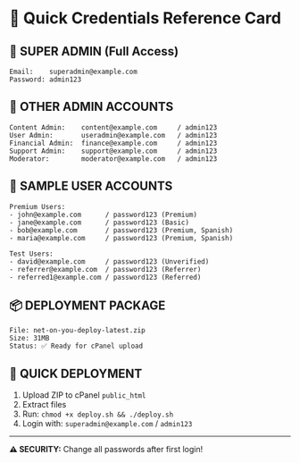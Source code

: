 # 🔑 Quick Credentials Reference Card

## 🚀 **SUPER ADMIN (Full Access)**
```
Email:    superadmin@example.com
Password: admin123
```

## 👥 **OTHER ADMIN ACCOUNTS**
```
Content Admin:    content@example.com     / admin123
User Admin:       useradmin@example.com   / admin123
Financial Admin:  finance@example.com     / admin123
Support Admin:    support@example.com     / admin123
Moderator:        moderator@example.com   / admin123
```

## 👤 **SAMPLE USER ACCOUNTS**
```
Premium Users:
- john@example.com      / password123 (Premium)
- jane@example.com      / password123 (Basic)
- bob@example.com       / password123 (Premium, Spanish)
- maria@example.com     / password123 (Premium, Spanish)

Test Users:
- david@example.com     / password123 (Unverified)
- referrer@example.com  / password123 (Referrer)
- referred1@example.com / password123 (Referred)
```

## 📦 **DEPLOYMENT PACKAGE**
```
File: net-on-you-deploy-latest.zip
Size: 31MB
Status: ✅ Ready for cPanel upload
```

## 🎯 **QUICK DEPLOYMENT**
1. Upload ZIP to cPanel `public_html`
2. Extract files
3. Run: `chmod +x deploy.sh && ./deploy.sh`
4. Login with: `superadmin@example.com` / `admin123`

---
**⚠️ SECURITY:** Change all passwords after first login!
